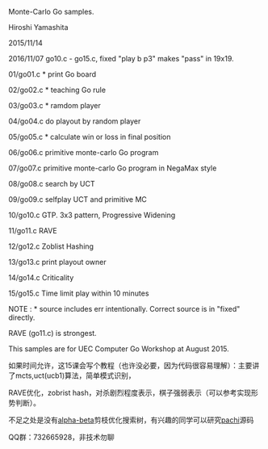 Monte-Carlo Go samples.

Hiroshi Yamashita


2015/11/14

2016/11/07 go10.c - go15.c, fixed "play b p3" makes "pass" in 19x19.


01/go01.c * print Go board

02/go02.c * teaching Go rule

03/go03.c * ramdom player

04/go04.c   do playout by random player

05/go05.c * calculate win or loss in final position

06/go06.c   primitive monte-carlo Go program

07/go07.c   primitive monte-carlo Go program in NegaMax style

08/go08.c   search by UCT

09/go09.c   selfplay UCT and primitive MC

10/go10.c   GTP. 3x3 pattern, Progressive Widening

11/go11.c   RAVE

12/go12.c   Zoblist Hashing

13/go13.c   print playout owner

14/go14.c   Criticality

15/go15.c   Time limit play within 10 minutes


NOTE : * source includes err intentionally. Correct source is in "fixed" directly.


RAVE (go11.c) is strongest.

This samples are for UEC Computer Go Workshop at August 2015.


如果时间允许，这15课会写个教程（也许没必要，因为代码很容易理解）：主要讲了mcts,uct(ucb1)算法，简单模式识别，

RAVE优化，zobrist hash，对杀剧烈程度表示，棋子强弱表示（可以参考实现形势判断）。



不足之处是没有[alpha-beta](https://en.wikipedia.org/wiki/Alpha%E2%80%93beta_pruning)剪枝优化搜索树，有兴趣的同学可以研究[pachi](https://github.com/pasky/pachi)源码



QQ群：732665928，非技术勿聊



